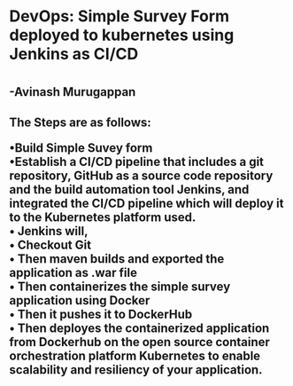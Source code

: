<h1> DevOps: Simple Survey Form deployed to kubernetes using Jenkins as CI/CD <h1> 
<h2>-Avinash Murugappan <h2>

The Steps are as follows:<br>

•Build Simple Suvey form<br>
•Establish a CI/CD pipeline that includes a git repository, GitHub as a source code repository and the build automation tool Jenkins, and integrated the CI/CD pipeline which will deploy it to the Kubernetes platform used. <br>
• Jenkins will, <br>
	• Checkout Git <br>
	• Then maven builds and exported the application as .war file <br>
	• Then containerizes the simple survey application using Docker <br>
	• Then it pushes it to DockerHub <br>
	• Then deployes the containerized application from Dockerhub on the open source container orchestration platform Kubernetes to enable scalability and resiliency of your application.

